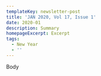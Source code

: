 ```yaml
---
templateKey: newsletter-post
title: 'JAN 2020, Vol 17, Issue 1'
date: 2020-01
description: Summary
homepageExcerpt: Excerpt
tags:
  - New Year
  - ''
---
```

Body

